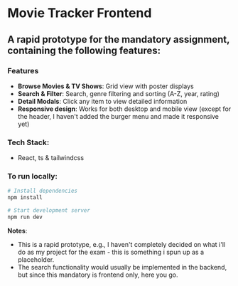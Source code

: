 # Movie Tracker Frontend

## A rapid prototype for the mandatory assignment, containing the following features:

### Features

- **Browse Movies & TV Shows**: Grid view with poster displays
- **Search & Filter**: Search, genre filtering and sorting (A-Z, year, rating)
- **Detail Modals**: Click any item to view detailed information
- **Responsive design**: Works for both desktop and mobile view (except for the header, I haven't added the burger menu and made it responsive yet)

### Tech Stack:

- React, ts & tailwindcss

### To run locally:

```bash
# Install dependencies
npm install

# Start development server
npm run dev
```

**Notes**:

- This is a rapid prototype, e.g., I haven't completely decided on what i'll do as my project for the exam - this is something i spun up as a placeholder.
- The search functionality would usually be implemented in the backend, but since this mandatory is frontend only, here you go.
